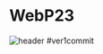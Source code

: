 # WebP23

![header](https://capsule-render.vercel.app/api?type=wave&color=auto&height=300&section=header&text=capsule%20render&fontSize=90)
#ver1commit